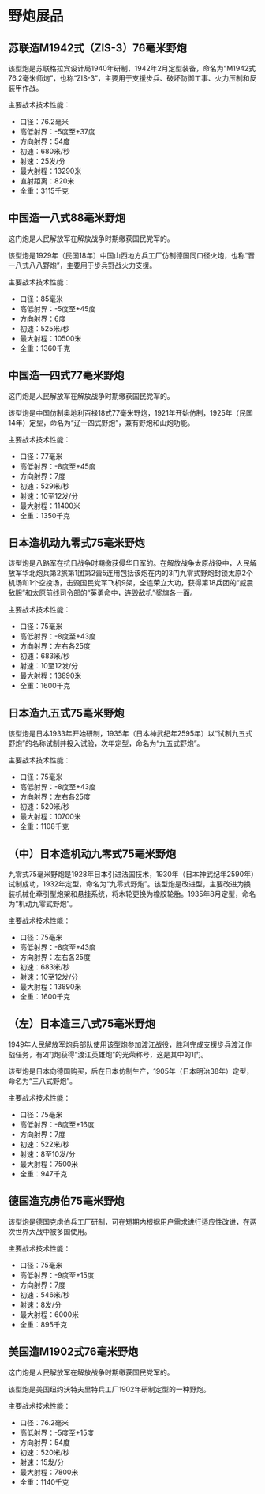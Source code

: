 # 野炮展品

## 苏联造M1942式（ZIS-3）76毫米野炮
 
该型炮是苏联格拉宾设计局1940年研制，1942年2月定型装备，命名为“M1942式76.2毫米师炮”，也称“ZIS-3”，主要用于支援步兵、破坏防御工事、火力压制和反装甲作战。

主要战术技术性能：

- 口径：76.2毫米
- 高低射界：-5度至+37度
- 方向射界：54度
- 初速：680米/秒
- 射速：25发/分
- 最大射程：13290米
- 直射距离：820米
- 全重：3115千克

## 中国造一八式88毫米野炮
 
这门炮是人民解放军在解放战争时期缴获国民党军的。

该型炮是1929年（民国18年）中国山西地方兵工厂仿制德国同口径火炮，也称“晋一八式八八野炮”，主要用于步兵野战火力支援。

主要战术技术性能：

- 口径：85毫米
- 高低射界：-5度至+45度
- 方向射界：6度
- 初速：525米/秒
- 最大射程：10500米
- 全重：1360千克

## 中国造一四式77毫米野炮
 
这门炮是人民解放军在解放战争时期缴获国民党军的。

该型炮是中国仿制奥地利百禄18式77毫米野炮，1921年开始仿制，1925年（民国14年）定型，命名为“辽一四式野炮”，兼有野炮和山炮功能。

主要战术技术性能：

- 口径：77毫米
- 高低射界：-8度至+45度
- 方向射界：7度
- 初速：529米/秒
- 射速：10至12发/分
- 最大射程：11400米
- 全重：1350千克

## 日本造机动九零式75毫米野炮
 
该型炮是八路军在抗日战争时期缴获侵华日军的。在解放战争太原战役中，人民解放军华北炮兵第2旅第1团第2营5连用包括该炮在内的3门九零式野炮封锁太原2个机场和1个空投场，击毁国民党军飞机9架，全连荣立大功，获得第18兵团的“威震敌胆”和太原前线司令部的“英勇命中，连毁敌机”奖旗各一面。

主要战术技术性能：

- 口径：75毫米
- 高低射界：-8度至+43度
- 方向射界：左右各25度
- 初速：683米/秒
- 射速：10至12发/分
- 最大射程：13890米
- 全重：1600千克

## 日本造九五式75毫米野炮
 
该型炮是日本1933年开始研制，1935年（日本神武纪年2595年）以“试制九五式野炮”的名称试制并投入试验，次年定型，命名为“九五式野炮”。

主要战术技术性能：

- 口径：75毫米
- 高低射界：-8度至+43度
- 方向射界：左右各25度
- 初速：520米/秒
- 最大射程：10700米
- 全重：1108千克

## （中）日本造机动九零式75毫米野炮
 
九零式75毫米野炮是1928年日本引进法国技术，1930年（日本神武纪年2590年）试制成功，1932年定型，命名为“九零式野炮”。该型炮是改进型，主要改进为换装机械化牵引型炮架和悬挂系统，将木轮更换为橡胶轮胎。1935年8月定型，命名为“机动九零式野炮”。

主要战术技术性能：

- 口径：75毫米
- 高低射界：-8度至+43度
- 方向射界：左右各25度
- 初速：683米/秒
- 射速：10至12发/分
- 最大射程：13890米
- 全重：1600千克

## （左）日本造三八式75毫米野炮
 
1949年人民解放军炮兵部队使用该型炮参加渡江战役，胜利完成支援步兵渡江作战任务，有2门炮获得“渡江英雄炮”的光荣称号，这是其中的1门。

该型炮是日本向德国购买，后在日本仿制生产，1905年（日本明治38年）定型，命名为“三八式野炮”。

主要战术技术性能：

- 口径：75毫米
- 高低射界：-8度至+16度
- 方向射界：7度
- 初速：522米/秒
- 射速：8至10发/分
- 最大射程：7500米
- 全重：947千克

## 德国造克虏伯75毫米野炮
 
该型炮是德国克虏伯兵工厂研制，可在短期内根据用户需求进行适应性改进，在两次世界大战中被多国使用。

主要战术技术性能：

- 口径：75毫米
- 高低射界：-9度至+15度
- 方向射界：7度
- 初速：546米/秒
- 射速：8发/分
- 最大射程：6000米
- 全重：895千克

## 美国造M1902式76毫米野炮
 
这门炮是人民解放军在解放战争时期缴获国民党军的。

该型炮是美国纽约沃特夫里特兵工厂1902年研制定型的一种野炮。

主要战术技术性能：

- 口径：76.2毫米
- 高低射界：-5度至+15度
- 方向射界：54度
- 初速：520米/秒
- 射速：15发/分
- 最大射程：7800米
- 全重：1140千克
